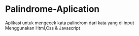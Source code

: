 # Palindrome-Aplication
Aplikasi untuk mengecek kata palindrom dari kata yang di input
Menggunakan Html,Css & Javascript
